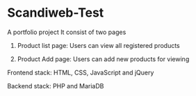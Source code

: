 # Scandiweb-Test
A portfolio project
It consist of two pages


1) Product list page: Users can view all registered products


2) Product Add page: Users can add new products for viewing


Frontend stack: HTML, CSS, JavaScript and jQuery


Backend stack: PHP and MariaDB
